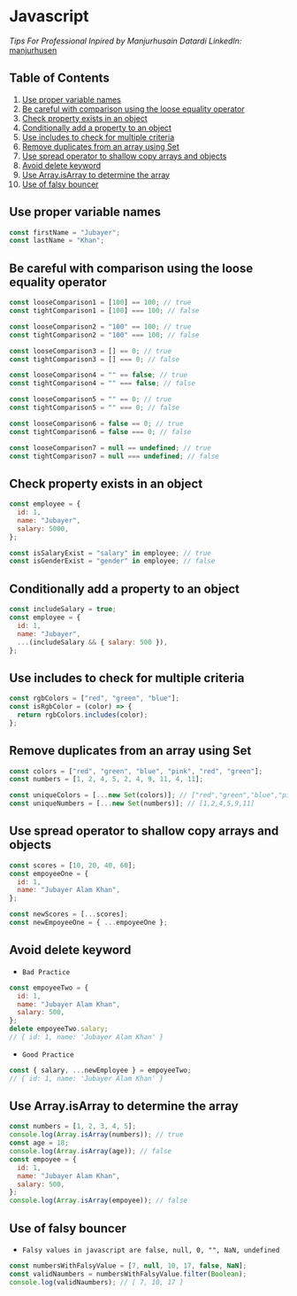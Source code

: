 # Javascript

_Tips For Professional_
_Inpired by Manjurhusain Datardi_
_LinkedIn:_ [manjurhusen](https://www.linkedin.com/in/manjurhusen/)

## Table of Contents

1. [Use proper variable names](#usepropervariablenames)
1. [Be careful with comparison using the loose equality operator](#becarefulwithcomparisonusingthelooseequalityoperator)
1. [Check property exists in an object](#checkpropertyexistsinanobject)
1. [Conditionally add a property to an object](#conditionallyaddapropertytoanobject)
1. [Use includes to check for multiple criteria](#useincludestocheckformultiplecriteria)
1. [Remove duplicates from an array using Set](#removeduplicatesfromanarrayusingset)
1. [Use spread operator to shallow copy arrays and objects](#usespreadoperatortoshallowcopyarraysandobjects)
1. [Avoid delete keyword](#avoiddeletekeyword)
1. [Use Array.isArray to determine the array](#useArray.isArraytodeterminethearray)
1. [Use of falsy bouncer](#useoffalsybouncer)

## <a name="usepropervariablenames">Use proper variable names</a>

```javascript
const firstName = "Jubayer";
const lastName = "Khan";
```

## <a name="becarefulwithcomparisonusingthelooseequalityoperator">Be careful with comparison using the loose equality operator</a>

```javascript
const looseComparison1 = [100] == 100; // true
const tightComparison1 = [100] === 100; // false

const looseComparison2 = "100" == 100; // true
const tightComparison2 = "100" === 100; // false

const looseComparison3 = [] == 0; // true
const tightComparison3 = [] === 0; // false

const looseComparison4 = "" == false; // true
const tightComparison4 = "" === false; // false

const looseComparison5 = "" == 0; // true
const tightComparison5 = "" === 0; // false

const looseComparison6 = false == 0; // true
const tightComparison6 = false === 0; // false

const looseComparison7 = null == undefined; // true
const tightComparison7 = null === undefined; // false
```

## <a name="checkpropertyexistsinanobject">Check property exists in an object</a>

```javascript
const employee = {
  id: 1,
  name: "Jubayer",
  salary: 5000,
};

const isSalaryExist = "salary" in employee; // true
const isGenderExist = "gender" in employee; // false
```

## <a name="conditionallyaddapropertytoanobject">Conditionally add a property to an object</a>

```javascript
const includeSalary = true;
const employee = {
  id: 1,
  name: "Jubayer",
  ...(includeSalary && { salary: 500 }),
};
```

## <a name="useincludestocheckformultiplecriteria">Use includes to check for multiple criteria</a>

```javascript
const rgbColors = ["red", "green", "blue"];
const isRgbColor = (color) => {
  return rgbColors.includes(color);
};
```

## <a name="removeduplicatesfromanarrayusingset">Remove duplicates from an array using Set</a>

```javascript
const colors = ["red", "green", "blue", "pink", "red", "green"];
const numbers = [1, 2, 4, 5, 2, 4, 9, 11, 4, 11];

const uniqueColors = [...new Set(colors)]; // ["red","green","blue","pink"]
const uniqueNumbers = [...new Set(numbers)]; // [1,2,4,5,9,11]
```

## <a name="usespreadoperatortoshallowcopyarraysandobjects">Use spread operator to shallow copy arrays and objects</a>

```javascript
const scores = [10, 20, 40, 60];
const empoyeeOne = {
  id: 1,
  name: "Jubayer Alam Khan",
};

const newScores = [...scores];
const newEmpoyeeOne = { ...empoyeeOne };
```

## <a name="avoiddeletekeyword">Avoid delete keyword</a>

- `Bad Practice`

```javascript
const empoyeeTwo = {
  id: 1,
  name: "Jubayer Alam Khan",
  salary: 500,
};
delete empoyeeTwo.salary;
// { id: 1, name: 'Jubayer Alam Khan' }
```

- `Good Practice`

```javascript
const { salary, ...newEmployee } = empoyeeTwo;
// { id: 1, name: 'Jubayer Alam Khan' }
```

## <a name="useArrayisArraytodeterminethearray">Use Array.isArray to determine the array</a>

```javascript
const numbers = [1, 2, 3, 4, 5];
console.log(Array.isArray(numbers)); // true
const age = 18;
console.log(Array.isArray(age)); // false
const empoyee = {
  id: 1,
  name: "Jubayer Alam Khan",
  salary: 500,
};
console.log(Array.isArray(empoyee)); // false
```

## <a name="useoffalsybouncer">Use of falsy bouncer</a>

- `Falsy values in javascript are false, null, 0, "", NaN, undefined`

```javascript
const numbersWithFalsyValue = [7, null, 10, 17, false, NaN];
const validNaumbers = numbersWithFalsyValue.filter(Boolean);
console.log(validNaumbers); // [ 7, 10, 17 ]
```

